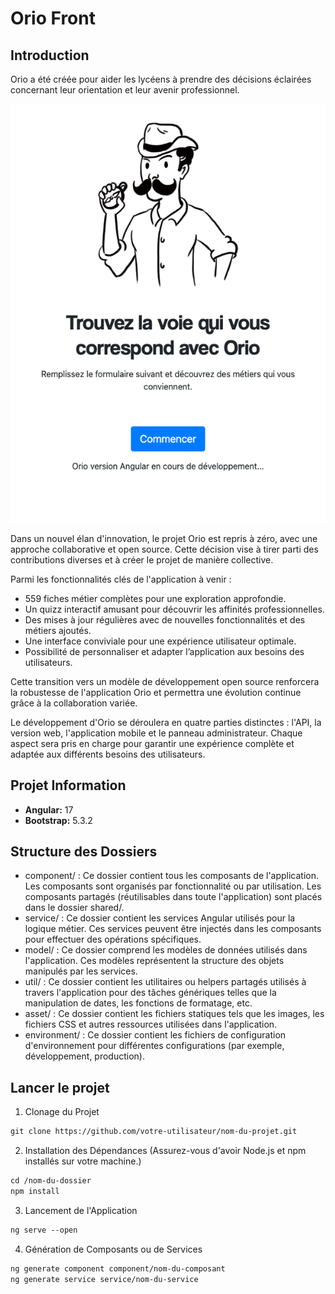 
# Orio Front

## Introduction
Orio a été créée pour aider les lycéens à prendre des décisions éclairées concernant leur orientation et leur avenir professionnel.

![Images](orio.png)

Dans un nouvel élan d'innovation, le projet Orio est repris à zéro, avec une approche collaborative et open source. Cette décision vise à tirer parti des contributions diverses et à créer le projet de manière collective.

Parmi les fonctionnalités clés de l'application à venir :
- 559 fiches métier complètes pour une exploration approfondie.
- Un quizz interactif amusant pour découvrir les affinités professionnelles.
- Des mises à jour régulières avec de nouvelles fonctionnalités et des métiers ajoutés.
- Une interface conviviale pour une expérience utilisateur optimale.
- Possibilité de personnaliser et adapter l’application aux besoins des utilisateurs.

Cette transition vers un modèle de développement open source renforcera la robustesse de l'application Orio et permettra une évolution continue grâce à la collaboration variée.

Le développement d'Orio se déroulera en quatre parties distinctes : l'API, la version web, l'application mobile et le panneau administrateur. Chaque aspect sera pris en charge pour garantir une expérience complète et adaptée aux différents besoins des utilisateurs.


## Projet Information

- **Angular:** 17
- **Bootstrap:** 5.3.2

## Structure des Dossiers

- component/ : Ce dossier contient tous les composants de l'application. Les composants sont organisés par fonctionnalité ou par utilisation. Les composants partagés (réutilisables dans toute l'application) sont placés dans le dossier shared/.
- service/ : Ce dossier contient les services Angular utilisés pour la logique métier. Ces services peuvent être injectés dans les composants pour effectuer des opérations spécifiques.
- model/ : Ce dossier comprend les modèles de données utilisés dans l'application. Ces modèles représentent la structure des objets manipulés par les services.
- util/ : Ce dossier contient les utilitaires ou helpers partagés utilisés à travers l'application pour des tâches génériques telles que la manipulation de dates, les fonctions de formatage, etc.
- asset/ : Ce dossier contient les fichiers statiques tels que les images, les fichiers CSS et autres ressources utilisées dans l'application.
- environment/ : Ce dossier contient les fichiers de configuration d'environnement pour différentes configurations (par exemple, développement, production).

## Lancer le projet

1) Clonage du Projet
```xml
git clone https://github.com/votre-utilisateur/nom-du-projet.git
```

2) Installation des Dépendances (Assurez-vous d'avoir Node.js et npm installés sur votre machine.)
```xml
cd /nom-du-dossier
npm install
```

3) Lancement de l'Application
```xml
ng serve --open
```

4) Génération de Composants ou de Services
```xml
ng generate component component/nom-du-composant
ng generate service service/nom-du-service
```
